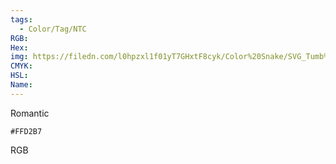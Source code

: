 ```yaml
---
tags:
  - Color/Tag/NTC
RGB:
Hex:
img: https://filedn.com/l0hpzxl1f01yT7GHxtF8cyk/Color%20Snake/SVG_Tumb%20Mass%20No%20Name/FFD2B7.svg
CMYK:
HSL:
Name:
---
```

Romantic
```palette
#FFD2B7
```
RGB

